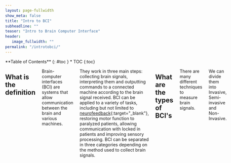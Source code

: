 ```yaml
---
layout: page-fullwidth
show_meta: false
title: "Intro to BCI"
subheadline: ""
teaser: "Intro to Brain Computer Interface"
header:
   image_fullwidth: ""
permalink: "/introtobci/"
---
```

<div class="row">
<div class="medium-4 medium-push-8 columns" markdown="1">
<div class="panel radius" markdown="1">
**Table of Contents**
{: #toc }
*  TOC
{:toc}
</div>
</div><!-- /.medium-4.columns -->


<div class="medium-8 medium-pull-4 columns" markdown="1">


## What is the definition

Brain-computer interfaces (BCI) are systems that allow communication between the brain and various machines. 

They work in three main steps: collecting brain signals, interpreting them and outputting commands to a connected machine according to the brain signal received. 
BCI can be applied to a variety of tasks, including but not limited to [neurofeedback](https://en.wikipedia.org/wiki/Neurofeedback){:target="_blank"}, restoring motor function to paralyzed patients, allowing communication with locked in patients and improving sensory processing. BCI can be separated in three categories depending on the method used to collect brain signals. 


## What are  the types of BCI's
There are many different techniques to measure brain signals.

We can divide them into Invasive, Semi-invasive and Non-Invasive.

|  |  |  |
| ------ | ----------- | ---- |
| **Non-invasive**   | The sensors are placed on the scalp to measure the electrical potentials produced by the brain (EEG) or the magnetic field (MEG). | ![Emotiv headset](../images/introtobci/emotiv_epoc_large.jpg) |
| **Semi-invasive** | The electrodes are placed on the exposed surface of the brain(ECoG).| ![EcoG](../images/introtobci/ecog.png) |
| **Invasive**    | The micro-electrodes are placed directly into the cortex, measuring the activity of a single neuron. | ![Utah Array](../images/introtobci/Utah_array.jpg) |

The following image shows the different layers of the brain and where the signal is taken from.

![Layers of the Brain and Signal Source](../images/introtobci/layers.png)

**Non-invasive**: the EEG signal is taken placing electrodes on the scalp, so on the most external part.

**Semi-invasive**: the ECoG signal is taken from electrodes placed in the dura or in the arachnoid.

**Invasive**: the Intraparenchymal signal is taken directly implanting electrodes in the cortex.


### Invasive

Invasive types of BCI are implanted directly into the brain during a neurosurgery.
There are **single unit** BCIs, which detect the signal from a single area of brain cells, and **multiunit** BCIs which detect from multiple areas. 
Electrodes have different lengths, for example, up to 1.5 mm (Utah, Blackrock Microsystems) or 10 mm (FMA, MicroProbes) in a MEA [(1)](#references) . 
The quality of the signal is the highest, but the procedure has several problematics, as for example the risk of forming scar tissues. The body reacts to the foreign object and builds the scar around the electrodes, which cause deterioration in the signal. Because neurosurgery can be a risky and expensive process, the target of invasive BCI are mainly blind and paralyzed patients.

### Semi-Invasive
#### ECoG
Electrocorticography uses electrodes placed on the exposed surface of the brain to measure electrical activity from the cerebral cortex. It has been used for the first time in the 1950s at the Montreal Neurological Institute.
It is called semi-invasive but it still requires a craniotomy to implant the electrodes. For this reason it is used only when surgery is necessary for medical reasons (epilepsy for example).

The electrodes may be placed outside the dura mater (epidural) or under the dura mater (subdural).
The strip or grid electrodes covers a large area of the cortex (from 4 to 256 electrodes)[(2)](#references), allowing a diverse range of cognitive studies.

![EcoG](../images/introtobci/ecog1.jpg)

*In the image: MRI reconstruction of the patient’s brain with electrodes overlaid (red: grid array; blue: strip arrays) to allow precise matching of neurophysiological activity to neuroanatomical structures (Image from: Yang et al., Neuroimage, 2012)*

![EcoG](../images/introtobci/ecog.png)
[(3)](#references)

The positive characteristics of ECoG are:

*         high spatial resolution and signal fidelity
*         resistance to noise
*         lower clinical risk and Robustness over long recording period[1]
*         higher amplitude


**Spatial resolution**

A benefit of the ECoG over EEG, is that the spatial resolution is much higher because the signal doesn’t have to travel to reach the scalp. The spatial resolution in ECoG is tenths of millimeters, while it is centimeters in EEG [(4)](#references).

---------------------------------------------------------------------------------------------------------------------
What do we mean by spatial resolution?
We can take, as an analogy, the clarity of an image.
A picture with a higher spatial resolution is “clearer”; in other words, it looks more precise because it is composed of more pixels per inch, showing more details. A picture with lower spatial resolution appears less clear, or more blurry because it is composed of fewer pixels per inch.
Better spatial resolution allows us to understand with better precision where the signal is coming from. In the case of EEG, when the electrical signal travels through the skull, it is attenuated due to the low conductivity of the bones.
---------------------------------------------------------------------------------------------------------------------

**Resistance to noise**

ECoG signal is not impacted by noise and artifacts as for example EMG (electromyographic - caused by muscles movements) and EOG (electrooculographic - caused by eyes movements)

**Lower clinical risk**

The electrode arrays doesn’t need to penetrate into the cortex, which makes it safer than invasive recording [(4)](#references)

**Higher amplitude**

ECoG recordings are 50–100 µV maximum versus 10–20 µV

**In BCI**

There have been different studies about the use of ECoG in BCI, but they are all limited to cases where surgery was needed to remove an epileptic focus.

In one study [(5)](#references) for example, the researcher used ECoG to control a computer cursor in two dimensions.
Five patients, in preparation of surgery for epilepsy, had a subdural array of electrodes implanted for 7-14 days.  After a short training of less than 30 minutes, the patients have been able to control a cursor in two dimensions, with an average success rate of 53-73%.



### Non Invasive


In the following section we will review briefly the main non-invasive techniques.
There are several non-invasive techniques used to study the brain, where EEG is the most common used because of the cost and hardware portability.

*     MEG magnetoencephalography
*     PET positron emission tomography
*     fMRI functional magnetic resonance imaging
*     fNIRS near-infrared spectroscopy
*     EEG Electroencephalography

In the following image is possible to see the different brain imaging techniques, compared by spatial and temporal resolution:

![brainImagineTecniques](../images/introtobci/brainimaging.png)

### MEG
**magnetoencephalography**


**What is it?**

From Wikipedia “is a functional neuroimaging technique for mapping brain activity by recording magnetic fields produced by electrical currents occurring naturally in the brain, using very sensitive magnetometers.“

![MEG](../images/introtobci/MEG.png)

In the image: MEG scanner with patient from National Institute of Mental Health [(6)](#references)

**How does it work?**

MEG measures the magnetic field caused by the currents in the brain, and it offers a better spatial resolution compared to EEG [(7)](#references). Why? Because magnetic fields suffer far less than electric fields from the spatial blurring effect of the skull and intracerebral fluid [(8)](#references).
“MEG is maximally sensitive to tangential sources and has low sensitivity to radial sources”
“MEG is better than EEG at detecting high-frequency activity (e.g., above 60 Hz). This is
because magnetic fields pass through the skull and scalp, whereas the electrical fields are
volume conducted through these tissues, which decreases signal-to-noise ratio at higher
frequencies.”



### PET
**positron emission tomography**


**What is it?**
PET is a nuclear imaging technique used in medicine to observe different processes, such as blood flow, metabolism, neurotransmitters, happening  in the body.

![PET](../images/introtobci/PET.png)
*“This image shows a picture taken from a typical PET facility equipped with an ECAT Exact HR+ PET scanner. PET scanners such as this are steadily being replaced by systems that combine both PET and CT scanners into a single PET/CT imaging device.” [(9)](#references)*

**How does it work?**

A small amount of radioactive material, called radiotracer, is injected in the bloodstream to reach the brain. In the case of the brain, the radiotracer get attached to the glucose and creates a radionuclide called fluorodeoxyglucose (FDG) [(10)](#references). The brain uses glucose and it will show different levels based on the level activity of the different regions.
The images of the PET scan are multicolored, where areas with more activities are in warmer colors as yellow and red. PET scans of the brain are used often to detect illnesses as cancer or others.

![PET](../images/introtobci/PET2.png)

*PET scan of a normal human brain*

### fMRI
**functional magnetic resonance imaging**


**What is?**

*Functional magnetic resonance imaging or functional MRI (fMRI) is a functional neuroimaging procedure using MRI technology that measures brain activity by detecting changes associated with blood flow.[1][2] This technique relies on the fact that cerebral blood flow and neuronal activation are coupled. When an area of the brain is in use, blood flow to that region also increases.* [(11)](#references)

fMRI had been developed in the 1990s. It is a non-invasive and safe technique, it doesn’t use radiation, it’s easy to use and it has excellent spatial and good temporal resolution. [(12)](#references)

![FMRI](../images/introtobci/fmri.png)

**How does it work?**

In the brain, haemoglobin in capillary red blood cells delivers oxygen to the neurons. Activity causes more demand for oxygen, which leads to an increase of blood flow.
The magnetic characteristics of haemoglobin change if it is or not oxygenated. This difference allows the MRI machine, which is a cylindrical tube with a powerful electro-magnet, to detect which areas of the brain are active in a specific moment.

![FMRI](../images/introtobci/fmri2.png)
*fMRI images from a study showing parts of the brain lighting up on seeing houses and other parts on seeing faces. The 'r' values are correlations, with higher positive or negative values indicating a better match.*

### fNIRS
**near-infrared spectroscopy**

**What is?**

Functional Near-Infrared Spectroscopy (fNIR or fNIRS), is the use of NIRS (near-infrared spectroscopy) for the purpose of functional neuroimaging. Using fNIR, brain activity is measured through hemodynamic responses associated with neuron behaviour. [(13)](#references)

An optical technique to measure localized cortical brain activity [(14)](#references)

**How does it work?**

fNIRS measures the changes in blood flow as fMRI, but using a different technique, infrared light vs magnetic field.
![FNIRS](../images/introtobci/fnirs.png)

*In the image: fNIRS during table-tennis experiment* [(15)](#references)

When a task begins there is consumption of oxygen, as the complexity increases, also the request for oxygen increases. fMRI measures how much oxygen is consumed. fNIRS measures also how much oxygen is available in the area (overshot).

Still, the temporal quality of fNIRS is not as good as EEG. fNIRS takes 10 samples per second, which is trumped by EEG’s 500 to 1000 samples per second. And the spatial resolution is not as good as fMRI. For example, fMRI can image subcortical brain regions, while fNIRS cannot analyze past the cortex, unable to capture any subcortical activation. Indeed, many researchers who presented their fNIRS at SfN are using the instrument as a supplement to their EEG or fMRI data. [(16)](#references)

Benefits:
* Non-invasive
* Portable
* Accessible
* Less sensible to artifacts compared to fMRI and EEG

Has a temporal resolution more similar to EEG
fMRI may record one sample per 2 seconds, fNIRS can record 10 samples per 1 second. [(17)](#references)

fNIRS better spatial resolution than EEG and better temporal resolution than fMRI

### EEG


**Definition**

EEG provides the recording of electrical activity of the brain from the surface of the scalp.

**How does it work?**

Electrodes are placed on the scalp to pickup the electrical current generated by the brain.

![neuron](../images/introtobci/neuron.png)

When firing, a neuron forms a dipole, with a lower voltage at synapses and higher voltage at the axon.
If it’s an inhibitory neuron, the dipole is flipped, with lower voltage at axon and higher voltage at the synapses.
What causes this voltage shift inside  a neuron?
Na+ channels open on along the dendrite, causing a flood of positive electrons, this positive charge moves down the axon, opening more sodium channels, and causing an electric charge to carry down the axon, discharging at the synapse, releasing neurotransmitters along with it.
When groups of neurons fire together, they provide enough signal for us to measure from the scalp.
We _only_ able to measure clusters of neurons using EEG (about the size of a quarter in diameter).

Advantages: it is portable, it can fit into a small suitcase (vs MEG which requires special built rooms). Lab grade EEG systems may be expensive, but they are cheaper than other BCI methods. In recent years an increasing number of commercial EEG systems have been released.

EEG data contains rhythmic activity, which reflects neural oscillations.
Oscillations are described by frequency, power and phase.
Oscillations occur at specific frequencies (i.e., at a certain rate). These include delta, theta, alpha, meta, and gamma. Research has found associations between these rhythms and different brain states. For example, commercial EEG headsets - often used for purposes such as meditation - typically measure the amount of brain activity that occurs in the alpha frequency.

**Spatial resolution**

The spatial resolution of EEG is determined by the number of electrodes used.
In research, when higher spatial resolution is desired, typically at least 32 electrodes are used, up to 256.
In general, spatial resolution for EEG is low (e.g., compared to ECoG and fMRI) because the signal needs to travel through different layers up to the skull. The resolution, however, can be improved using certain types of filters or by combining EEG with other tools (e.g., fMRI).
(image of the electrodes placement..)

More electrodes cost more in time (e.g., setup), bandwidth (for data collection and analysis), and money (for material). Commercial headsets often use fewer electrodes because high spatial resolution (i.e., localizing the precise brain regions generating a signal) is not necessarily needed.

“The spatial precision of EEG is fairly low but can be improved by spatial filters such as
the surface Laplacian or adaptive source-space-imaging techniques”

Also spatial accuracy is low, because the activity registered by an electrode is the mixture of different signals generated by different brain regions, close and distant from the one placed under the electrode.
Microscopic scale (less than a few cubic millimeters) = invisible to EEG, potentials are not powerful enough to reach the scalp
Mesoscopic scale (patches of cortex of several cubic millimeters to a few cubic centimeters) = can be detected with EEG but using more than 64 electrodes and spatial filtering techniques.
Macroscopic scale (large region of cortex of many cubic centimeters) = easily measurable with EEG

**Time resolution**

EEG benefit is its excellent time resolution. It is possible to take thousand of snapshots of electrical activity across different sensors in a single second.
In EEG is possible to use multiple electrodes, up to 500, based on the experiment. They are used mounted on caps to allow collecting the data from the same scalp region.

**Comparison**

BCI can use any type of brain imaging. These include fMRI, PET, and NIRS, which rely on changes in blood flow (i.e., hemodynamic response), and MEG and EEG, which measure the brain’s magnetic and electrical activity, respectively. While the spatial resolution of fMRI and NIRS are high, they have poor temporal resolution; MEG and PET have high spatial and temporal resolution; EEG has low spatial but high temporal resolution. Currently, fMRI and MEG rely on expensive, bulky equipment; PET requires the injection of a radioactive substance into the bloodstream. Thus, methods relying on NIRS and, in particular, EEG, are most commonly used.


## Components
### Brain activity

The nervous system is composed by two main parts: the central nervous system and the peripheral nervous system.
The brain is the main organ of the central nervous system and it  contains about 100 billions of neurons and trillions of cells called glia.
The brain is composed by three major parts: the cerebrum (or cortex), the cerebellum (or little brain) and the brain stem.
![parts of the brain](../images/introtobci/partsofthebrain.png) [(18)](#references)

The cerebral cortex (or cerebrum) is divided into four main sections called lobes:
Frontal lobe, parietal lobe, temporal lobe and occipital lobe.

![lobes](../images/introtobci/lobes.png) [(19)](#references)

The brain is constantly generating electric signals.
The skull and skin of the head are very good electrical insulators though, making difficult to record from individual neurons.
But when a big number of neurons do the same thing at the same time, it is possible to see the activity with electrodes placed on the surface of the scalp.

* Nerve cells -> respond to stimuli and transmit information over long distances

	Are composed by:
   * Axons -> long cylinder which transmits an electrical impulse and can be several meters long in vertebrates. In humans from a percentage of a millimetre to more than a metre. Axonal transport system for delivering proteins
   * Dendrites -> are connected to axons or dendrites of other cells - receives impulses from other nerves or relay the signals to other nerves.
   * Cell bodies -> single nucleus and contains most of the nerve cell metabolism

* Glia cells - Located between neurons

![structure of a neuron](../images/introtobci/neuronestructure.png) [(20)](#references)

In the human brain, each nerve is connected to approximately 10 000 other nerves, mostly through dendritic connections. [(21)](#references)

When the neurons communicate, currents occurs: an electrical signal is transmitted along an axon or a dendrite. The electrical signal at the end of the axon is converted into a chemical signal and the axon releases chemical messengers called neurotransmitters. The neurotransmitters travel through the synapse to the dendrite and are converted back to electrical signals.

Where a current is leaving, there is a positive polarity, where a current is entering a negative polarity. These currents, called primary currents, are embedded in the brain tissue and brain liquor and reach the skull and scalp. The voltage differences at the scalp can be picked up by EEG electrodes. The main signals generating in the EEG are voltage gradients along dendrites in the upper cortical layers. To have a measurable signal, thousands of parallely oriented neighbouring dendrites have to be active synchronously. [(22)](#references)
The signals possible to measure through EEG are:

1) Action potentials along the axons connecting neurons

2) currents through the synaptic clefts connecting axons with neurons/dendrites

3) currents along dendrites from synapses to the soma of neurons
[(23)](#references)


### Signal acquisition


In the case of EEG-BCI, the electric potential of the brain activity is measured through electrodes placed on the scalp.
Electrodes are metal discs placed on the scap in positions measured using the International 10/20 system.

There are two main types of electrodes:

**Wet** - using saline solution of gel. Conductivity is increased because the electrical distance is minimized. The majority are made of stainless steel, tin, gold or silver and which are covered with a silver chloride coating.

![electrodes](../images/introtobci/wetelectrodes.png)
*In the image, gold coated EEG electrodes*

**Dry** - more convenient and easier to use, but can lose higher frequencies
Photo - more info

To help the position, as many electrodes are required -> cap

EEG is reliable for real-time applications as it can take measurements every thousandths of a second.
EEG problem is noise. Being the electrodes placed on the scalp, there are layers in between, plus background noise and muscles.

**HOW EEG ACQUISITION WORKS?**

EEG measures the electric activity happening in the brain. What is recorded is the voltage difference between minimum 2 electrodes. The EEG needs to be recorded simultaneously from multiple electrodes, in order to interpret ERP.
During synaptic excitation of the dendrites in the neurons, electric currents are generated and picked up by the EEG.
Because the signal detected is poor, being the electrodes far from the neurons and having the signal to travel through bones and skull, to record the electric flow is then required an amplifier.

**What is needed?**

* Electrodes - usually made of silver chloride
* Amplifiers
* A/D converters
* Recording Device

“The electrodes acquire the signal from the scalp, the amplifiers process the analog signal to enlarge the amplitude of the EEG signals so that the A/D converter can digitalize the signal in a more accurate way. Finally, the recording device, which may be a personal computer or similar, stores, and displays the data.” [(24)](#references)

**Electrodes**

As previously introduced, different types of electrodes are available to use in EEG, such as: disposable (dry or wet), reusable disc electrodes (gold, silver, stainless steel or tin), headbands and electrodes caps (such as the consumer ones), saline-based electrodes, needle electrodes [(25)](#references) .
In the 1958 a standard system of electrodes placement had been developed, where the head is divided in proportional distances (Jasper, 1958).

![10/20 system for EEG](../images/introtobci/1020system.png)
*In the image: electrode locations of International 10-20 system for EEG (electroencephalography) recording* [(26)](#references)

The minimal configuration is composed by three electrodes: active electrode, reference electrode and ground electrode. The EEG measures the potential difference over time between signal or active electrode and the reference electrode. It is very difficult to get a reference where no electrical activity from the brain is present. Usually it is located on the mastoid, ear lobes or tip of the nose. The ground electrode is used to measure the differential voltage between the active and the reference points.

**Amplifier**

The signal picked up by the electrodes is far away and attenuated by the different layers it has to travel. For this reason an amplifier is needed to bring the microvolts to a range that can be digitized. The signal is sent to an amplifier through a cable measuring 1-2 metres. Unfortunately the cables can act as antenna and pickup signals, which would interfere with the EEG signal and cause noise to be amplified. Some “active” electrodes include a small pre-amplifier within the electrode, to avoid this noise interference. Unfortunately they are quite large and expensive and might not be appropriate in some situations. [(27)](#references)

**A/D converters**

The A/D converter will convert the amplified signal from analog to digital form. The bandwidth for EEG signals is limited to approximately 100Hz, making 200Hz enough for sampling EEG signals.

**Recording device**

It can be a computer or similar device, which will record, store and display the converted signal.


### Preprocessing


The raw EEG data is often not clean because affected by noise and artifacts.
There are four main sources of noise and artifacts, which are:

1. EEG equipment
2. Electrical interference external to the subject and recording system
3. The leads and electrodes
4. The subject: electrical activity from the heart, eye blinking, eyeball movements, muscles movements in general. [(29)](#references)

Eye blinking are very clear in frontal and occipital recordings, while ECGs (from the heart electrical activity) on the occipital electrodes. “A movement of the eyeball and the eyelids causes a change in the potential field because of the existing potential difference of about 100mV
between the cornea and the retina” [(30)](#references)


The preprocessing step helps to clean the data from the noise and artifacts.
There are different methods and different steps in preprocessing.
Often for example, filters are applied to the data. To remove the DC components of the signal and the drifts are employed high-pass filters, where usually a frequency cut-off of 1Hz is enough. Often also low pass filters can be applied to remove the high frequencies of the signal, because in EEG usually frequencies over 90Hz are not studied. Other methods are used to remove artefacts as the eyeball movements or eye blinking.

After different steps of pre-processing, when the signal is clean from most of the artifacts and noise, the recording is cut in epoch of few seconds: this allows us to have a large number of features from a single EEG recording, and to use them for statistics or to apply classifiers, as we will see in the next sections. [(31)](#references)

### Feature Extraction


The next step is feature extraction: the analysis of the signal and extraction of information.
As the EEG signal is very complex, it is impossible to find meaningful information just looking at it. It is needed then to apply processing algorithms which allows to find content (such as a person’s intent, for example) which would be hidden at a naked eye.
There are many methods for feature extraction, some of them are:
Band powers (BP)
Cross-correlation between EEG band powers
frequency representation (FR)
time-frequency representation (TFR)
Hjorth parameters, parametric modelling
inverse model
and specific techniques used for P300 and VEP such as Peak picking (PP) and Slow cortical potentials calculation (SCPs) [(32)](#references)

### Classification


Another step which can be applied to the signal, now mostly clean from artifacts, is to apply  classification algorithms. Using machine learning techniques it is possible to train a classifier to recognize which features, for example, belongs to one or another class.mathematical
Again, the classification helps to find out which kind of mental task the subject is performing (Ochoa, 2002)

### Translation


After the signal has been classified, the result is passed to the feature translation algorithm. At this point the features need to be translated in the corresponding action required. “For example, a P3 potential could be translated into the selection of the letter that evoked it”
So, in this case, the algorithm will send a command to the feedback device, to select the letter.

### Feedback device


The feedback device receives the command from the translation step. For example it can be the computer, where the signal will be used to move a cursor, or it could be a robotic arm where the data are used to allow movement.


## Applications

## Examples

## Limitations

The current status of BCI has still many limitations to be overcome:

**Hardware / Software**
The first problem is the signal acquisition hardware.
Regarding EEG, the sensors still have acquisition limits. As we have seen, the signal travels distance before being acquired by the EEG machine, and the noise and artefacts are causing important problems. EEG must achieve a good performance in all environments. Reliable electrodes are necessary. The technology must be able to be reliable despite the noise generated by devices, as many BCI are targeted to ill patients, which are often surrounded by many electronic equipments. [(33)](#references)

The best signal we have seen is the one acquired through invasive technology. But the invasive BCIs suffer as well of many limitations. First of all they are implanted only in a small amount of patients which requires surgery for other reasons. There are ethical issues involved with invasive technology (? check ethical section ?). The problems to overcome are complex: the system need to be safe and remain intact, functional and reliable for decades. The safety long term must be demonstrated, as the implant could potentially open the way to infections or be rejected by the body. The implant must have external elements that are robust, comfortable, convenient, and unobtrusive; and interfaces easily with high-performance applications. And safe. [(34)](#references)
When used to study the brain, invasive technology might not have the best models, being implanted in patients with problems or injuries which does not make them the ideal candidates.
BCI validation and dissemination
Reliability [(35)](#references)

**Current understanding of biological signals and Variability**

The problem is that is difficult to decode the signal or it requires months of training and it’s different for each person - not standard. The variability of signal features causes a need for adaptive BCI algorithms for proper function;
Despite the known basic rules of BCIs' selection and adjustment, it is still unclear why some BCI paradigms or features are effective with some patients, and some not. Research on so called “BCI demographic assessment”, i. e. how many people and which people may use a particular kind of BCI, was partly (in the area of steady-state visual evoked potentials – SSVEP-based BCI) provided by Allison et al. (Allison et al., 2010) and Volosyak et al. [(36)](#references)



## Ethics

Emerging technologies and brain computer interfaces raise many ethical concerns that are being addressed by the neuroscience community.
The problems touch different topics, such as managing patient expectations, the concept of personal identity, and the validity of informed consent and so on.

**Informed consent**
One important ethical issue related to medical application of BCI, is around getting an informed consent from the patients. Often BCI research is carried out with patients affected by debilitating issues, such as locked in syndrome or different degree of strokes. It is important to recognize if the consent obtained is fully informed or affected by the disability.

**Setting patients expectations**
W. Glannon highlighted how patients and their relatives might have expectations surrounding BMI technologies that might not be met. Different reasons might affect the ability or not of BCI to work, such as cognitive capacity or level of disability of the subject. The risk of the technology not working could cause significant distress to the patients, outweighing the possible benefits.

**Risks vs benefits**
Some specific technologies, such as implantable devices, might pose risks for the patient health. It is an important ethical problem to address/

**Privacy**
The theory of being able to read minds, have a profound impact on the concept of personal identity and privacy. Even if the technology is still far from being able to read the thoughts of a person, it is important to start considering the ethical implications. If such a machine will be developed, how the data will be transmitted and stored? How the person could keep full ownership and avoid hackers or other person accessing “his thoughts”?

**Legal Implications**
Brain computer interface is often used with paralyzed people to help them in re-gain movements using prosthetic limbs. Some researchers questioned who would have the responsibility in case an accident happened using such methods. How would be possible to distinguish a voluntary action from a malfunction of the system?
In addition, the ability to make communicate seriously ill patients might raise the question if their answers can be considered an informed consent given their status.

**Impact on society**
Considering the possibility of BCI to increase mental ability, joining with Artificial Intelligence (as for example in Elon Musk plan). We question ourselves if athletes with prosthetic limbs should compete with the others, at the same time if the BCI improves cognition, we would have a similar issue.

## Safety

## Future of the field

Neuroelectrical activity was detected first by Hans Berger in 1924 and recorded in EEG. In the 70s the Defence Advanced Research project Agency started to explore brain communication using EEGm, and in 1976 UCLA’s Brain Computer Interface Laboratory provided evidence that evoked potentials could be used to control a cursor. In the same year Jacques J. Vidal creates the term BCI. In the last 50 years the field had been evolving at a fast pace. Few important milestones:

* 1998: First (invasive, non-EEG) implant in the human brain that produces high quality signals
* 1999: BCI is used to aid a quadriplegic for limited hand movement
* 2002: Monkeys are trained to control a computer cursor
* 2003: First BCI game is demonstrated to the public (BrainGate)
* 2005: Monkey brain controls a robotic arm
* 2008: Voiceless phone calls are demonstrated (The Audeo – TI developers conference)
* 2014 Direct brain-to-brain communication achieved by transmitting EEG signals over the internet
[(37)](#references)

These advancements show that BCI is a dynamic and growing field. As it is a multidisciplinary field, the evolution is affected by different factors, as new hardware, new machine learning / mathematical theories, advancements in AI and robotics, new discoveries in medicine and neuroscience, etc etc
In general the field of BCI has always been limited to the academic world or medical field. Recently new startups joined the study, seeking the enhancement of human capabilities: Facebook, Neuralink, Kernel.

**Facebook**

Facebook started hiring Brain Computer Interface Engineers and neural imaging engineers in April 2017, to work on a 2 year B8 project using machine learning and neuroimaging. The plan is to use optical imaging for scanning the brain to detect the speaking in the head and translate it into text. Facebook’s goal is to allow people to type 100 words per minute, which is faster than typing on a phone (and could allow also to people which cannot type?). The following post appeared on Zuckeberg’s timeline:

![facebook](../images/introtobci/facebook.png)


Facebook is collaborating with UC San Francisco, UC Berkeley, Johns Hopkins Medicine, Johns Hopkins University’s Applied Physics Laboratory and Washington University School of Medicine in St. Louis on this project. It is building hardware and software to mimic the cochlea in the ear which translates sound in specific frequencies for the brain. In the tests performed they have been able to use a vocabulary of 9 words to be hard through the skin.

**Neuralink**

Elon Musk’s Neuralink was publicly launched in March 2017.
The announcement was made the day after Facebook announced its BCI project. Elon Musk has referred few times to a “neural lace”, an AI layer which would augment human brain’s abilities. In a detailed report on the website Wait but why, they refer to it as a “Wizard Hat”.  It would be a “third layer” which would complement the other two: the limbic system and the cortex. The main idea of its creator is to build implantable devices to help humans keeping up with the raise of Artificial intelligence. In the beginnings the implants could be used to study the brain and to help in treating disease as depression or epilepsy.  Implantable electrodes would allow a much better quality than EEG, but the invasive technology raises many concerns. Implantable devices need to be safe, also in the long term, biocompatible have a wireless form of communication which would not degrade with time, the power problem need to be solved and Musk would needs to find volunteers for the experiments. Also Musk is talking about “one million simultaneously recorded neurons”, which is a huge number compared to the roughly maximum of 200 electrodes placed in current experiments. In a statement, the CEO of Neuralink said that “For a meaningful partial brain interface, I think we’re roughly four or five years away.”

**Kernel**

For Kernel as well the final goal is to allow humans to coexist and co-evolve with machines. Its founder, Bryan Johnson, invested $100 million to develop brain implants.  The focus will be first on medical applications, trying to understand better the brain, to move in the future toward augmenting it to make human smarter and healthier. Kernel promised to improve neurodegenerative diseases, a big claim as so far, brain implants had been using only in paraplegic people and for medical trials. [(38)](#references) They are developing hardware and software at the moment to treat people with Parkinsons disease and the company has at the moment about 20 employees.

## References  
1. Waldert, S. 2016. *Invasive vs. Non-Invasive Neuronal Signals for Brain-Machine Interfaces: Will One Prevail?* Available from: https://www.ncbi.nlm.nih.gov/pmc/articles/PMC4921501/

2. Mesgarani, N; Chang, EF. 2012. *Selective cortical representation of attended speaker in multi-talker speech perception*. Nature. 485 (7397): 233–6. doi:10.1038/nature11020.

3. Blausen.com staff (2014). *Medical gallery of Blausen Medical 2014*. WikiJournal of Medicine 1 (2). DOI:10.15347/wjm/2014.010. ISSN 2002-4436. - Own work

4. Leuthardt, E. C. et al. 2004. *A brain–computer interface using electrocorticographic signals in humans*. Journal of Neural Engineering, Volume 1, Number 2. Available from: http://iopscience.iop.org/article/10.1088/1741-2560/1/2/001/meta;jsessionid=E687A7B4A1215A8655C2DF6429F87A05.c2.iopscience.cld.iop.org

5. Schalk, G. et al. 2008. *Two-dimensional movement control using electrocorticographic signals in humans.* Journal of Neural Engineering, Volume 5, Number 1. Available from: http://iopscience.iop.org/article/10.1088/1741-2560/5/1/008/meta

6. MEG scanner with patient from National Institute of Mental Health. By Unknown NIMH author [Public domain], via Wikimedia Commons. Available from: https://en.wikipedia.org/wiki/Magnetoencephalography#/media/File:NIMH_MEG.jpg

7. Peter T. Lin, Kartikeya Sharma, Tom Holroyd, Harsha Battapady,
Ding-Yu Fei and Ou Bai (2013). A High Performance MEG Based BCI Using Single Trial Detection of Human Movement Intention, Functional Brain Mapping and the Endeavor to Understand the Working Brain, Dr. Francesco Signorelli (Ed.), InTech, DOI: 10.5772/54550. Available from: https://www.intechopen.com/books/functional-brain-mapping-and-the-endeavor-to-understand-the-working-brain/a-high-performance-meg-based-bci-using-single-trial-detection-of-human-movement-intention

8. Navin Lal, Thomas & al. A Brain Computer Interface with Online Feedback based on
Magnetoencephalography. Available from: http://www.machinelearning.org/proceedings/icml2005/papers/059_BrainComputer_LalEtAl.pdf

9. By Jens Maus (http://jens-maus.de/) - Own work, Public Domain, https://commons.wikimedia.org/w/index.php?curid=404712

10. Positron Emission Tomography (PET Scan). Available from: http://www.hopkinsmedicine.org/healthlibrary/test_procedures/neurological/positron_emission_tomography_pet_scan_92,p07654/

11. Wikipedia. Functional magnetic resonance imaging. Available from: https://en.wikipedia.org/wiki/Functional_magnetic_resonance_imaging.

12. Introduction to FMRI. Available from: https://www.ndcn.ox.ac.uk/divisions/fmrib/what-is-fmri/introduction-to-fmri

13. Wikipedia. Functional near-infrared spectroscopy. Available from: https://en.wikipedia.org/wiki/Functional_near-infrared_spectroscopy

14. Coyle, S., Ward, T. E., Markham, C. 2007. Brain–computer interface using a simplified functional near-infrared spectroscopy system. Available from: http://iopscience.iop.org/article/10.1088/1741-2560/4/3/007/pdf;jsessionid=7AEE10C6243EA9643C6DECB3555DAA24.ip-10-40-1-105

15. https://www.youtube.com/watch?v=me8kxvOuq40

16. fNIRS: The In-Between for Brain Activity in Real-World Settings. Available from: https://www.cogneurosociety.org/fnirs_wan/

17. fNIRS: The In-Between for Brain Activity in Real-World Settings. Available from: https://www.cogneurosociety.org/fnirs_wan/

18. Image available from: http://3.bp.blogspot.com/_TnLZz2ZDDxM/SsG-AuitJyI/AAAAAAAAAKA/BRZpWh3UrCc/s320/Brain_parts.gif

19. Wikipedia. Lobes of the brain. Available from: https://en.wikipedia.org/wiki/Lobes_of_the_brain

20. Neurons & glial cells. Available from: https://training.seer.cancer.gov/brain/tumors/anatomy/neurons.html

21. Sanei, S. (2013). Adaptive Processing of Brain Signals. Somerset: John Wiley & Sons, Incorporated. Retrieved from 30
http://ebookcentral.proquest.com/lib/dcu/detail.action?docID=1207774

22. Introduction to EEG and MEG. http://imaging.mrc-cbu.cam.ac.uk/meg/IntroEEGMEG#signalgeneration

23. Introduction to EEG and MEG. http://imaging.mrc-cbu.cam.ac.uk/meg/IntroEEGMEG#signalgeneration

24. Nicolas-Alonso, L. F., & Gomez-Gil, J. (2012). Brain Computer Interfaces, a Review. Sensors (Basel, Switzerland), 12(2), 1211–1279. http://doi.org/10.3390/s120201211

25. Sanei, S. 2013. Adaptive Processing of Brain Signals. John Wiley & Sons, Incorporated.

26. Wikimedia. https://commons.wikimedia.org/wiki/File:21_electrodes_of_International_10-20_system_for_EEG.svg

27. Tavakoli, P., Campbell, K. The recording and quantification of event-related potentials: I. stimulus presentation and data acquisition.

28.

29. Ochoa, J., 2002. EEG Signal Classification for Brain Computer Interface Applications.

30. Ochoa, J., 2002. EEG Signal Classification for Brain Computer Interface Applications.

31. Riera, A. EEG Signal Processing for Dummies. Available from: http://neuroelectrics.hs-sites.com/blog/bid/245833/EEG-Signal-Processing-for-Dummies?utm_content=10498748&utm_medium=social&utm_source=googleplus

32. Tarik Al-ani and Dalila Trad (2010). Signal Processing and Classification Approaches for Brain-Computer Interface, Intelligent and Biosensors, Vernon S. Somerset (Ed.), InTech, DOI: 10.5772/7032. Available from: https://www.intechopen.com/books/intelligent-and-biosensors/signal-processing-and-classification-approaches-for-brain-computer-interface

33. Shih, J. J., Krusienski, D. J., & Wolpaw, J. R. (2012). Brain-Computer Interfaces in Medicine. Mayo Clinic Proceedings, 87(3), 268–279. http://doi.org/10.1016/j.mayocp.2011.12.008

34. Shih, J. J., Krusienski, D. J., & Wolpaw, J. R. (2012). Brain-Computer Interfaces in Medicine. Mayo Clinic Proceedings, 87(3), 268–279. http://doi.org/10.1016/j.mayocp.2011.12.008

35. Shih, J. J., Krusienski, D. J., & Wolpaw, J. R. (2012). Brain-Computer Interfaces in Medicine. Mayo Clinic Proceedings, 87(3), 268–279. http://doi.org/10.1016/j.mayocp.2011.12.008

36. Emerging Theory and Practice in Neuroprosthetics by Yina Guo, Ganesh Naik. Chapter 10
Brain-Computer Interfaces for Assessment and Communication in Disorders of Consciousness

37. Neurosky. 2015. What Is BCI and How Did It Evolve?. Available from: http://neurosky.com/2015/06/what-is-bci-and-how-did-it-evolve/

38. Statt, N. 2017. KERNEL IS TRYING TO HACK THE HUMAN BRAIN — BUT NEUROSCIENCE HAS A LONG WAY TO GO. Available from: https://www.theverge.com/2017/2/22/14631122/kernel-neuroscience-bryan-johnson-human-intelligence-ai-startup


</div> <!-- end of content column -->
</div> <!-- end of row -->
